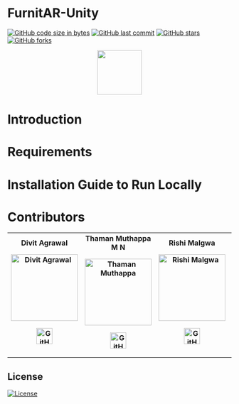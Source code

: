 # FurnitAR-Unity
[![GitHub code size in bytes](https://img.shields.io/github/languages/code-size/HeavyScam/FurnitAR-Unity?logo=github&style=social)](https://github.com/HeavyScam/) [![GitHub last commit](https://img.shields.io/github/last-commit/HeavyScam/FurnitAR-Unity?style=social&logo=git)](https://github.com/HeavyScam/) [![GitHub stars](https://img.shields.io/github/stars/HeavyScam/FurnitAR-Unity?style=social)](https://github.com/HeavyScam/FurnitAR/stargazers) [![GitHub forks](https://img.shields.io/github/forks/HeavyScam/FurnitAR-Unity?style=social&logo=git)](https://github.com/HeavyScam/FurnitAR/network)

<p align="center">
  <img src="https://user-images.githubusercontent.com/76126020/142780564-c95ef1f2-f608-4305-a1fb-be8a6dab3bf8.png" height="100px"></img>
</p>
 


# Introduction


# Requirements


# Installation Guide to Run Locally

# Contributors
<table>
	<tr align="center" style="font-weight:bold">
    <td>
		Divit Agrawal
		<p align="center">
			<img src = "https://github.com/divit-agrawal.png" width="150" height="150" alt="Divit Agrawal">
		</p>
			<p align="center">
				<a href = "https://github.com/divit-agrawal">
					<img src = "http://www.iconninja.com/files/241/825/211/round-collaboration-social-github-code-circle-network-icon.svg" width="36" height = "36" alt="GitHub"/>
				</a>
			</p>
		</td>	
    <td>
		Thaman Muthappa M N
		<p align="center">
			<img src = "https://github.com/Thamanmuthappa.png" width="150" height="150" alt="Thaman Muthappa">
		</p>
			<p align="center">
				<a href = "https://github.com/Thamanmuthappa">
					<img src = "http://www.iconninja.com/files/241/825/211/round-collaboration-social-github-code-circle-network-icon.svg" width="36" height = "36" alt="GitHub"/>
				</a>
			</p>
		</td>	
    <td>
		Rishi Malgwa
		<p align="center">
			<img src = "https://github.com/rishimalgwa.png" width="150" height="150" alt="Rishi Malgwa">
		</p>
			<p align="center">
				<a href = "https://github.com/rishimalgwa">
					<img src = "http://www.iconninja.com/files/241/825/211/round-collaboration-social-github-code-circle-network-icon.svg" width="36" height = "36" alt="GitHub"/>
				</a>
			</p>
		</td>	
    <td>
		Neel Ghoshal
		<p align="center">
			<img src = "https://github.com/NeelGhoshal.png" width="150" height="150" alt="Neel Ghoshal">
		</p>
			<p align="center">
				<a href = "https://github.com/NeelGhoshal">
					<img src = "http://www.iconninja.com/files/241/825/211/round-collaboration-social-github-code-circle-network-icon.svg" width="36" height = "36" alt="GitHub"/>
				</a>
			</p>
		</td>	
	</tr>
</table>

## License

[![License](http://img.shields.io/:license-mit-blue.svg?style=flat-square)](http://badges.mit-license.org)
